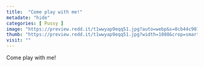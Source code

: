 ```yaml
---
title:  "Come play with me!"
metadate: "hide"
categories: [ Pussy ]
image: "https://preview.redd.it/t1wwyap9eqq51.jpg?auto=webp&s=0cb44c901d920f3c2b1095bbab4a4e66b10ebc32"
thumb: "https://preview.redd.it/t1wwyap9eqq51.jpg?width=1080&crop=smart&auto=webp&s=9582fb2086c028b1750696327cb582792353cc4d"
visit: ""
---
```

Come play with me!
